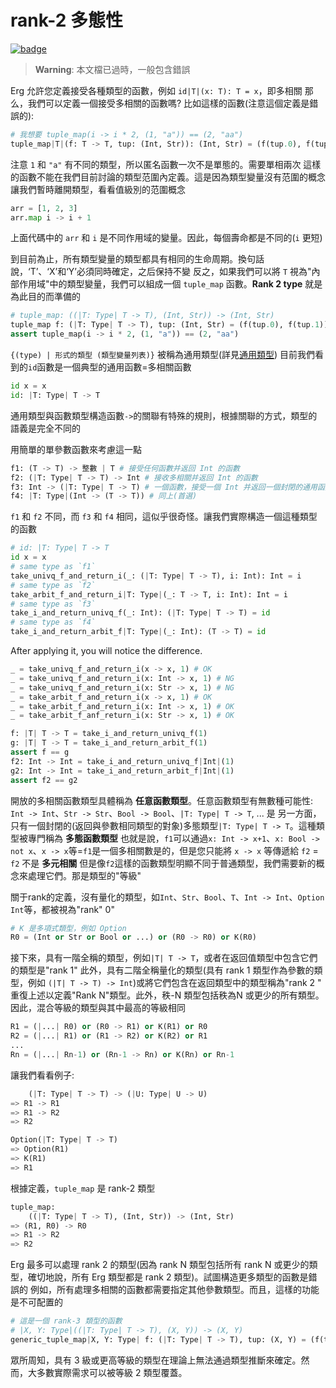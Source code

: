 # rank-2 多態性

[![badge](https://img.shields.io/endpoint.svg?url=https%3A%2F%2Fgezf7g7pd5.execute-api.ap-northeast-1.amazonaws.com%2Fdefault%2Fsource_up_to_date%3Fowner%3Derg-lang%26repos%3Derg%26ref%3Dmain%26path%3Ddoc/EN/syntax/type/advanced/_rank2type.md%26commit_hash%3D00350f64a40b12f763a605bc16748d09379ab182)](https://gezf7g7pd5.execute-api.ap-northeast-1.amazonaws.com/default/source_up_to_date?owner=erg-lang&repos=erg&ref=main&path=doc/EN/syntax/type/advanced/_rank2type.md&commit_hash=00350f64a40b12f763a605bc16748d09379ab182)

> __Warning__: 本文檔已過時，一般包含錯誤

Erg 允許您定義接受各種類型的函數，例如 `id|T|(x: T): T = x`，即多相關
那么，我們可以定義一個接受多相關的函數嗎?
比如這樣的函數(注意這個定義是錯誤的): 

```python
# 我想要 tuple_map(i -> i * 2, (1, "a")) == (2, "aa")
tuple_map|T|(f: T -> T, tup: (Int, Str)): (Int, Str) = (f(tup.0), f(tup.1))
```

注意 `1` 和 `"a"` 有不同的類型，所以匿名函數一次不是單態的。需要單相兩次
這樣的函數不能在我們目前討論的類型范圍內定義。這是因為類型變量沒有范圍的概念
讓我們暫時離開類型，看看值級別的范圍概念

```python
arr = [1, 2, 3]
arr.map i -> i + 1
```

上面代碼中的 `arr` 和 `i` 是不同作用域的變量。因此，每個壽命都是不同的(`i` 更短)

到目前為止，所有類型變量的類型都具有相同的生命周期。換句話說，‘T’、‘X’和‘Y’必須同時確定，之后保持不變
反之，如果我們可以將 `T` 視為"內部作用域"中的類型變量，我們可以組成一個 `tuple_map` 函數。__Rank 2 type__ 就是為此目的而準備的

```python
# tuple_map: ((|T: Type| T -> T), (Int, Str)) -> (Int, Str)
tuple_map f: (|T: Type| T -> T), tup: (Int, Str) = (f(tup.0), f(tup.1))
assert tuple_map(i -> i * 2, (1, "a")) == (2, "aa")
```

`{(type) | 形式的類型 (類型變量列表)}` 被稱為通用類型(詳見[通用類型](../15_quantified.md))
目前我們看到的`id`函數是一個典型的通用函數=多相關函數

```python
id x = x
id: |T: Type| T -> T
```

通用類型與函數類型構造函數`->`的關聯有特殊的規則，根據關聯的方式，類型的語義是完全不同的

用簡單的單參數函數來考慮這一點

```python
f1: (T -> T) -> 整數 | T # 接受任何函數并返回 Int 的函數
f2: (|T: Type| T -> T) -> Int # 接收多相關并返回 Int 的函數
f3: Int -> (|T: Type| T -> T) # 一個函數，接受一個 Int 并返回一個封閉的通用函數
f4: |T: Type|(Int -> (T -> T)) # 同上(首選)
```

`f1` 和 `f2` 不同，而 `f3` 和 `f4` 相同，這似乎很奇怪。讓我們實際構造一個這種類型的函數

```python
# id: |T: Type| T -> T
id x = x
# same type as `f1`
take_univq_f_and_return_i(_: (|T: Type| T -> T), i: Int): Int = i
# same type as `f2`
take_arbit_f_and_return_i|T: Type|(_: T -> T, i: Int): Int = i
# same type as `f3`
take_i_and_return_univq_f(_: Int): (|T: Type| T -> T) = id
# same type as `f4`
take_i_and_return_arbit_f|T: Type|(_: Int): (T -> T) = id
```

After applying it, you will notice the difference.

```python
_ = take_univq_f_and_return_i(x -> x, 1) # OK
_ = take_univq_f_and_return_i(x: Int -> x, 1) # NG
_ = take_univq_f_and_return_i(x: Str -> x, 1) # NG
_ = take_arbit_f_and_return_i(x -> x, 1) # OK
_ = take_arbit_f_and_return_i(x: Int -> x, 1) # OK
_ = take_arbit_f_anf_return_i(x: Str -> x, 1) # OK

f: |T| T -> T = take_i_and_return_univq_f(1)
g: |T| T -> T = take_i_and_return_arbit_f(1)
assert f == g
f2: Int -> Int = take_i_and_return_univq_f|Int|(1)
g2: Int -> Int = take_i_and_return_arbit_f|Int|(1)
assert f2 == g2
```

開放的多相關函數類型具體稱為 __任意函數類型__。任意函數類型有無數種可能性: `Int -> Int`、`Str -> Str`、`Bool -> Bool`、`|T: Type| T -> T`, ... 是
另一方面，只有一個封閉的(返回與參數相同類型的對象)多態類型`|T: Type| T -> T`。這種類型被專門稱為 __多態函數類型__
也就是說，`f1`可以通過`x: Int -> x+1`、`x: Bool -> not x`、`x -> x`等=`f1`是一個多相關數是的，但是您只能將 `x -> x` 等傳遞給 `f2` = `f2` 不是 __多元相關__
但是像`f2`這樣的函數類型明顯不同于普通類型，我們需要新的概念來處理它們。那是類型的"等級"

關于rank的定義，沒有量化的類型，如`Int`、`Str`、`Bool`、`T`、`Int -> Int`、`Option Int`等，都被視為"rank" 0"

```python
# K 是多項式類型，例如 Option
R0 = (Int or Str or Bool or ...) or (R0 -> R0) or K(R0)
```

接下來，具有一階全稱的類型，例如`|T| T -> T`，或者在返回值類型中包含它們的類型是"rank 1"
此外，具有二階全稱量化的類型(具有 rank 1 類型作為參數的類型，例如 `(|T| T -> T) -> Int`)或將它們包含在返回類型中的類型稱為"rank 2 "
重復上述以定義"Rank N"類型。此外，秩-N 類型包括秩為N 或更少的所有類型。因此，混合等級的類型與其中最高的等級相同

```python
R1 = (|...| R0) or (R0 -> R1) or K(R1) or R0
R2 = (|...| R1) or (R1 -> R2) or K(R2) or R1
...
Rn = (|...| Rn-1) or (Rn-1 -> Rn) or K(Rn) or Rn-1
```

讓我們看看例子: 

```python
    (|T: Type| T -> T) -> (|U: Type| U -> U)
=> R1 -> R1
=> R1 -> R2
=> R2

Option(|T: Type| T -> T)
=> Option(R1)
=> K(R1)
=> R1
```

根據定義，`tuple_map` 是 rank-2 類型

```python
tuple_map:
    ((|T: Type| T -> T), (Int, Str)) -> (Int, Str)
=> (R1, R0) -> R0
=> R1 -> R2
=> R2
```

Erg 最多可以處理 rank 2 的類型(因為 rank N 類型包括所有 rank N 或更少的類型，確切地說，所有 Erg 類型都是 rank 2 類型)。試圖構造更多類型的函數是錯誤的
例如，所有處理多相關的函數都需要指定其他參數類型。而且，這樣的功能是不可配置的

```python
# 這是一個 rank-3 類型的函數
# |X, Y: Type|((|T: Type| T -> T), (X, Y)) -> (X, Y)
generic_tuple_map|X, Y: Type| f: (|T: Type| T -> T), tup: (X, Y) = (f(tup.0), f(tup.1))
```

眾所周知，具有 3 級或更高等級的類型在理論上無法通過類型推斷來確定。然而，大多數實際需求可以被等級 2 類型覆蓋。